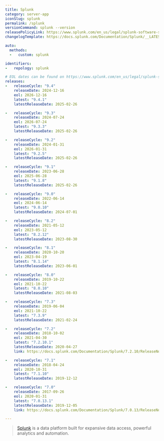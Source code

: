 ```yaml
---
title: Splunk
category: server-app
iconSlug: splunk
permalink: /splunk
versionCommand: splunk --version
releasePolicyLink: https://www.splunk.com/en_us/legal/splunk-software-support-policy.html
changelogTemplate: https://docs.splunk.com/Documentation/Splunk/__LATEST__/ReleaseNotes/MeetSplunk

auto:
  methods:
  -   custom: splunk

identifiers:
-   repology: splunk

# EOL dates can be found on https://www.splunk.com/en_us/legal/splunk-software-support-policy.html.
releases:
-   releaseCycle: "9.4"
    releaseDate: 2024-12-16
    eol: 2026-12-16
    latest: "9.4.1"
    latestReleaseDate: 2025-02-26

-   releaseCycle: "9.3"
    releaseDate: 2024-07-24
    eol: 2026-07-24
    latest: "9.3.3"
    latestReleaseDate: 2025-02-26

-   releaseCycle: "9.2"
    releaseDate: 2024-01-31
    eol: 2026-01-31
    latest: "9.2.5"
    latestReleaseDate: 2025-02-26

-   releaseCycle: "9.1"
    releaseDate: 2023-06-28
    eol: 2025-06-28
    latest: "9.1.8"
    latestReleaseDate: 2025-02-26

-   releaseCycle: "9.0"
    releaseDate: 2022-06-14
    eol: 2024-06-14
    latest: "9.0.10"
    latestReleaseDate: 2024-07-01

-   releaseCycle: "8.2"
    releaseDate: 2021-05-12
    eol: 2023-05-12
    latest: "8.2.12"
    latestReleaseDate: 2023-08-30

-   releaseCycle: "8.1"
    releaseDate: 2020-10-20
    eol: 2023-04-19
    latest: "8.1.14"
    latestReleaseDate: 2023-06-01

-   releaseCycle: "8.0"
    releaseDate: 2019-10-22
    eol: 2021-10-22
    latest: "8.0.10"
    latestReleaseDate: 2021-08-03

-   releaseCycle: "7.3"
    releaseDate: 2019-06-04
    eol: 2021-10-22
    latest: "7.3.9"
    latestReleaseDate: 2021-02-24

-   releaseCycle: "7.2"
    releaseDate: 2018-10-02
    eol: 2021-04-30
    latest: "7.2.10.1"
    latestReleaseDate: 2020-04-27
    link: https://docs.splunk.com/Documentation/Splunk/7.2.10/ReleaseNotes/MeetSplunk

-   releaseCycle: "7.1"
    releaseDate: 2018-04-24
    eol: 2020-10-31
    latest: "7.1.10"
    latestReleaseDate: 2019-12-12

-   releaseCycle: "7.0"
    releaseDate: 2017-09-26
    eol: 2020-01-31
    latest: "7.0.13.1"
    latestReleaseDate: 2019-12-05
    link: https://docs.splunk.com/Documentation/Splunk/7.0.13/ReleaseNotes/MeetSplunk

---
```


> [Splunk](https://www.splunk.com/) is a data platform built for expansive data access, powerful
> analytics and automation.
